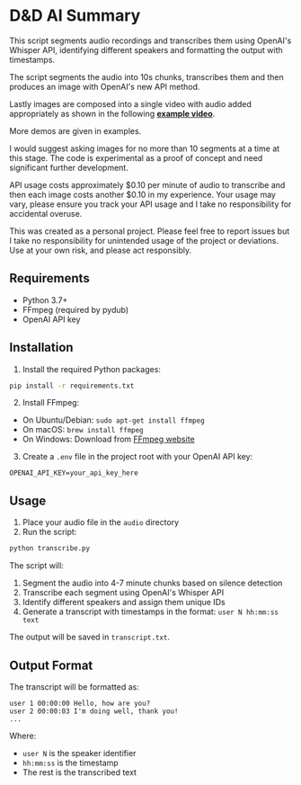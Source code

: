 # D&D AI Summary

This script segments audio recordings and transcribes them using OpenAI's Whisper API, identifying different speakers and formatting the output with timestamps.

The script segments the audio into 10s chunks, transcribes them and then produces an image with OpenAI's new API method.

Lastly images are composed into a single video with audio added appropriately as shown in the following [**example video**](https://youtu.be/k8tsXx1lR80).

More demos are given in examples.

I would suggest asking images for no more than 10 segments at a time at this stage. The code is experimental as a proof of concept and need significant further development.

API usage costs approximately $0.10 per minute of audio to transcribe and then each image costs another $0.10 in my experience. Your usage may vary, please ensure you track your API usage and I take no responsibility for accidental overuse.

This was created as a personal project. Please feel free to report issues but I take no responsibility for unintended usage of the project or deviations. Use at your own risk, and please act responsibly.

## Requirements

- Python 3.7+
- FFmpeg (required by pydub)
- OpenAI API key

## Installation

1. Install the required Python packages:
```bash
pip install -r requirements.txt
```

2. Install FFmpeg:
- On Ubuntu/Debian: `sudo apt-get install ffmpeg`
- On macOS: `brew install ffmpeg`
- On Windows: Download from [FFmpeg website](https://ffmpeg.org/download.html)

3. Create a `.env` file in the project root with your OpenAI API key:
```
OPENAI_API_KEY=your_api_key_here
```

## Usage

1. Place your audio file in the `audio` directory
2. Run the script:
```bash
python transcribe.py
```

The script will:
1. Segment the audio into 4-7 minute chunks based on silence detection
2. Transcribe each segment using OpenAI's Whisper API
3. Identify different speakers and assign them unique IDs
4. Generate a transcript with timestamps in the format: `user N hh:mm:ss text`

The output will be saved in `transcript.txt`.

## Output Format

The transcript will be formatted as:
```
user 1 00:00:00 Hello, how are you?
user 2 00:00:03 I'm doing well, thank you!
...
```

Where:
- `user N` is the speaker identifier
- `hh:mm:ss` is the timestamp
- The rest is the transcribed text 
